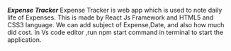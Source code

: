 ***Expense Tracker***
Expense Tracker is web app which is used to note daily life of Expenses.
This is made by React Js Framework and HTML5 and CSS3 language.
We can add subject of Expense,Date, and also how much did cost.
In Vs code editor ,run npm start command in terminal to start the application.
